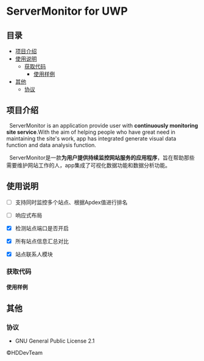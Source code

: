 ServerMonitor for UWP
===========

## 目录

* [项目介绍](#项目介绍)  
* [使用说明](#使用说明)  
  * [获取代码](#获取代码)  
       * [使用样例](#使用样例)  
* [其他](#其他)
  * [协议](#协议)  

<a name="项目介绍"></a>  
## 项目介绍 

&nbsp;&nbsp;ServerMonitor is an application provide user with **continuously monitoring site service**.With the aim of helping people who have great need in maintaining the site's work, app has integrated generate visual data function and data analysis function.

&nbsp;&nbsp;ServerMonitor是一款**为用户提供持续监控网站服务的应用程序**，旨在帮助那些需要维护网站工作的人，app集成了可视化数据功能和数据分析功能。
<a name="使用说明"></a>

## 使用说明  

- [ ] 支持同时监控多个站点、根据Apdex值进行排名
- [ ] 响应式布局
- [x] 检测站点端口是否开启
- [x] 所有站点信息汇总对比
- [x] 站点联系人模块


  
<a name="获取代码"></a>  
### 获取代码  

<a name="使用样例"></a>  
#### 使用样例  

<a name="其他"></a>  
## 其他  

<a name="协议"></a>  
### 协议

* GNU General Public License 2.1

&copy;HDDevTeam





